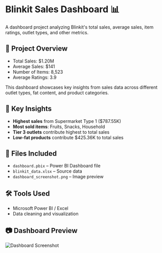 # Blinkit Sales Dashboard 📊

A dashboard project analyzing Blinkit's total sales, average sales, item ratings, outlet types, and other metrics.

## 📌 Project Overview

- Total Sales: $1.20M
- Average Sales: $141
- Number of Items: 8,523
- Average Ratings: 3.9

This dashboard showcases key insights from sales data across different outlet types, fat content, and product categories.

## 🧩 Key Insights

- **Highest sales** from Supermarket Type 1 ($787.55K)
- **Most sold items**: Fruits, Snacks, Household
- **Tier 3 outlets** contribute highest to total sales
- **Low-fat products** contribute $425.36K to total sales

## 📁 Files Included

- `dashboard.pbix` – Power BI Dashboard file
- `blinkit_data.xlsx` – Source data
- `dashboard_screenshot.png` – Image preview

## 🛠 Tools Used

- Microsoft Power BI / Excel
- Data cleaning and visualization

## 📷 Dashboard Preview

![Dashboard Screenshot](dashboard_screenshot.png)
